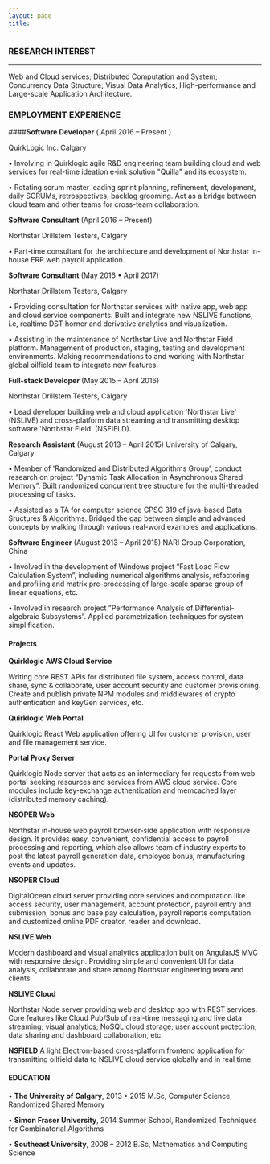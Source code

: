 ```yaml
---
layout: page
title:
---
```


### RESEARCH INTEREST
---

Web and Cloud services; Distributed Computation and System; Concurrency Data Structure; Visual Data Analytics; High-performance and Large-scale Application Architecture.

### EMPLOYMENT EXPERIENCE

####**Software Developer** ( April 2016 – Present )

QuirkLogic Inc. Calgary

• Involving in Quirklogic agile R&D engineering team building cloud and web services for real-time ideation e-ink solution "Quilla" and its ecosystem.

• Rotating scrum master leading sprint planning, refinement, development, daily SCRUMs, retrospectives, backlog grooming. Act as a bridge between cloud team and other teams for cross-team collaboration.

**Software Consultant**  (April 2016 – Present)

Northstar Drillstem Testers, Calgary

• Part-time consultant for the architecture and development of Northstar in-house ERP web payroll application.

**Software Consultant** (May 2016 • April 2017)

Northstar Drillstem Testers, Calgary

• Providing consultation for Northstar services with native app, web app and cloud service components. Built and integrate new NSLIVE functions, i.e, realtime DST horner and derivative analytics and visualization.

• Assisting in the maintenance of Northstar Live and Northstar Field platform. Management of production, staging, testing and development environments. Making recommendations to and working with Northstar global oilfield team to integrate new features.

**Full-stack Developer** (May 2015 – April 2016)

Northstar Drillstem Testers, Calgary

• Lead developer building web and cloud application 'Northstar Live' (NSLIVE) and cross-platform data streaming and transmitting desktop software 'Northstar Field' (NSFIELD).  


**Research Assistant** (August 2013 – April 2015)
University of Calgary, Calgary

• Member of 'Randomized and Distributed Algorithms Group', conduct research on project “Dynamic Task Allocation in Asynchronous Shared Memory”. Built randomized concurrent tree structure for the multi-threaded processing of tasks.

• Assisted as a TA for computer science CPSC 319 of java-based Data Sructures & Algorithms. Bridged the gap between simple and advanced concepts by walking through various real-word examples and applications.

**Software Engineer** (August 2013 – April 2015)
NARI Group Corporation, China

• Involved in the development of Windows project “Fast Load Flow Calculation System”, including numerical algorithms analysis, refactoring and profiling and matrix pre-processing of large-scale sparse group of linear equations, etc.

• Involved in research project ”Performance Analysis of Differential-algebraic Subsystems”. Applied parametrization techniques for system simplification.

#### Projects

**Quirklogic AWS Cloud Service**

Writing core REST APIs for distributed file system, access control, data share, sync & collaborate, user account security and customer provisioning. Create and publish private NPM modules and middlewares of crypto authentication and keyGen services, etc.

**Quirklogic Web Portal**

Quirklogic React Web application offering UI for customer provision, user and file management service.

**Portal Proxy Server**

Quirklogic Node server that acts as an intermediary for requests from web portal seeking resources and services from AWS cloud service. Core modules include key-exchange authentication and memcached layer (distributed memory caching).

**NSOPER Web**

Northstar in-house web payroll browser-side application with responsive design. It provides easy, convenient, confidential access to payroll processing and reporting, which also allows team of industry experts to post the latest payroll generation data, employee bonus, manufacturing events and updates.

**NSOPER Cloud**

DigitalOcean cloud server providing core services and computation like access security, user management, account protection, payroll entry and submission, bonus and base pay calculation, payroll reports computation and customized online PDF creator, reader and download.

**NSLIVE Web**

Modern dashboard and visual analytics application built on AngularJS MVC with responsive design. Providing simple and convenient UI for data analysis, collaborate and share among Northstar engineering team and clients.

**NSLIVE Cloud**

Northstar Node server providing web and desktop app with REST services. Core features like Cloud Pub/Sub of real-time messaging and live data streaming; visual analytics; NoSQL cloud storage; user account protection; data sharing and dashboard collaboration, etc.

**NSFIELD**
A light Electron-based cross-platform frontend application for transmitting oilfield data to NSLIVE cloud service globally and in real time.

#### EDUCATION
• **The University of Calgary**, 2013 • 2015
M.Sc, Computer Science, Randomized Shared Memory

• **Simon Fraser University**, 2014
Summer School, Randomized Techniques for Combinatorial Algorithms

• **Southeast University**, 2008 – 2012
B.Sc, Mathematics and Computing Science
